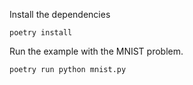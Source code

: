 Install the dependencies

```
poetry install
```

Run the example with the MNIST problem.

```
poetry run python mnist.py
```
